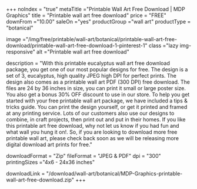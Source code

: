 +++
noIndex = "true"
metaTitle ="Printable Wall Art Free Download | MDP Graphics"
title = "Printable wall art free download"
price = "FREE"
downFrom ="10.00"
saleOn ="yes"
productGroup ="wall art"
productType = "botanical"

image ="/img/free/printable/wall-art/botanical/printable-wall-art-free-download/printable-wall-art-free-download-1-pinterest-1"
class ="lazy img-responsive"
alt ="Printable wall art free download"


description = "With this printable eucalyptus wall art free download package, you get one of our most popular designs for free. The design is a set of 3, eucalyptus, high quality JPEG high DPI for perfect prints. The design also comes as a printable wall art PDF (300 DPI) free download. The files are 24 by 36 inches in size, you can print it small or large poster size. You also get a bonus 30% OFF discount to use in our store. To help you get started with your free printable wall art package, we have included a tips & tricks guide. You can print the design yourself, or get it printed and framed at any printing service. Lots of our customers also use our designs to combine, in craft projects, then print out and put in their homes. If you like this printable art free download, why not let us know if you had fun and what wall you hung it on!. So, if you are looking to download more free printable wall art, please check back soon as we will be releasing more digital download art prints for free."

downloadFormat = "Zip"
fileFormat = "JPEG & PDF"
dpi = "300"
printingSizes ="4x6 - 24x36 inches"

downloadLink = "/download/wall-art/botanical/MDP-Graphics-printable-wall-art-free-download.zip"
+++